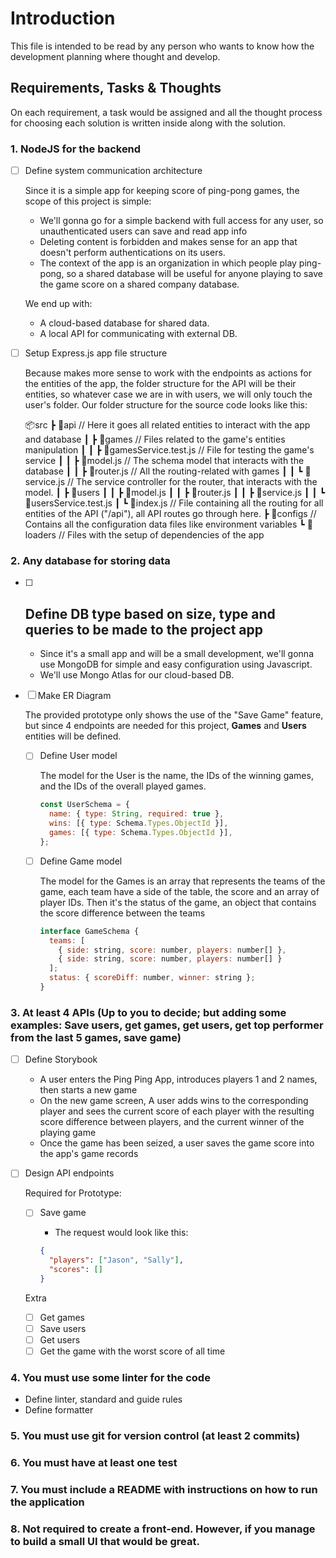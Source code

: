 # Introduction

This file is intended to be read by any person who wants to know how the development planning where thought and develop.

## Requirements, Tasks & Thoughts

On each requirement, a task would be assigned and all the thought process for choosing each solution is written inside along with the solution.

### 1. NodeJS for the backend

- [ ] Define system communication architecture

  Since it is a simple app for keeping score of ping-pong games, the scope of this project is simple:

  - We'll gonna go for a simple backend with full access for any user, so unauthenticated users can save and read app info
  - Deleting content is forbidden and makes sense for an app that doesn't perform authentications on its users.
  - The context of the app is an organization in which people play ping-pong, so a shared database will be useful for anyone playing to save the game score on a shared company database.

  We end up with:

  - A cloud-based database for shared data.
  - A local API for communicating with external DB.

- [ ] Setup Express.js app file structure

  Because makes more sense to work with the endpoints as actions for the entities of the app, the folder structure for the API will be their entities, so whatever case we are in with users, we will only touch the user's folder. Our folder structure for the source code looks like this:

  📦src
  ┣ 📂api // Here it goes all related entities to interact with the app and database
  ┃ ┣ 📂games // Files related to the game's entities manipulation
  ┃ ┃ ┣ 📜gamesService.test.js // File for testing the game's service
  ┃ ┃ ┣ 📜model.js // The schema model that interacts with the database
  ┃ ┃ ┣ 📜router.js // All the routing-related with games
  ┃ ┃ ┗ 📜service.js // The service controller for the router, that interacts with the model.
  ┃ ┣ 📂users
  ┃ ┃ ┣ 📜model.js
  ┃ ┃ ┣ 📜router.js
  ┃ ┃ ┣ 📜service.js
  ┃ ┃ ┗ 📜usersService.test.js
  ┃ ┗ 📜index.js // File containing all the routing for all entities of the API ("/api"), all API routes go through here.
  ┣ 📂configs // Contains all the configuration data files like environment variables
  ┗ 📂loaders // Files with the setup of dependencies of the app

### 2. Any database for storing data

- [ ] ## Define DB type based on size, type and queries to be made to the project app

  - Since it's a small app and will be a small development, we'll gonna use MongoDB for simple and easy configuration using Javascript.
  - We'll use Mongo Atlas for our cloud-based DB.

- [ ] Make ER Diagram

  The provided prototype only shows the use of the "Save Game" feature, but since 4 endpoints are needed for this project, **Games** and **Users** entities will be defined.

  - [ ] Define User model

    The model for the User is the name, the IDs of the winning games, and the IDs of the overall played games.

    ```javascript
    const UserSchema = {
      name: { type: String, required: true },
      wins: [{ type: Schema.Types.ObjectId }],
      games: [{ type: Schema.Types.ObjectId }],
    };
    ```

  - [ ] Define Game model

    The model for the Games is an array that represents the teams of the game, each team have a side of the table, the score and an array of player IDs. Then it's the status of the game, an object that contains the score difference between the teams

    ```javascript
    interface GameSchema {
      teams: [
        { side: string, score: number, players: number[] },
        { side: string, score: number, players: number[] }
      ];
      status: { scoreDiff: number, winner: string };
    }
    ```

### 3. At least 4 APIs (Up to you to decide; but adding some examples: Save users, get games, get users, get top performer from the last 5 games, save game)

- [ ] Define Storybook

  - A user enters the Ping Ping App, introduces players 1 and 2 names, then starts a new game
  - On the new game screen, A user adds wins to the corresponding player and sees the current score of each player with the resulting score difference between players, and the current winner of the playing game
  - Once the game has been seized, a user saves the game score into the app's game records

- [ ] Design API endpoints

  Required for Prototype:

  - [ ] Save game

    - The request would look like this:

    ```json
    {
      "players": ["Jason", "Sally"],
      "scores": []
    }
    ```

  Extra

  - [ ] Get games
  - [ ] Save users
  - [ ] Get users
  - [ ] Get the game with the worst score of all time

### 4. You must use some linter for the code

- Define linter, standard and guide rules
- Define formatter

### 5. You must use git for version control (at least 2 commits)

### 6. You must have at least one test

### 7. You must include a README with instructions on how to run the application

### 8. Not required to create a front-end. However, if you manage to build a small UI that would be great.
